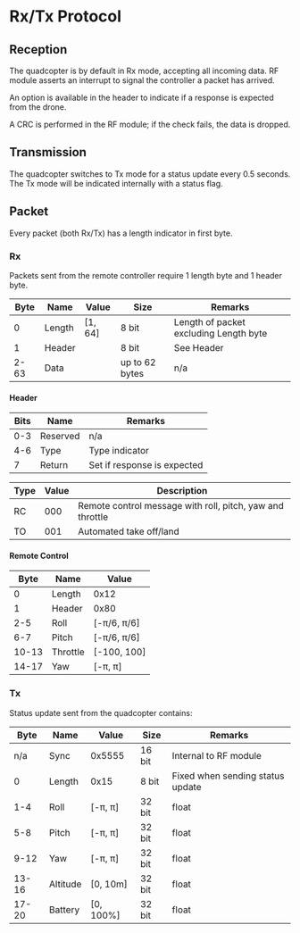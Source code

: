 # Rx/Tx Protocol

## Reception

The quadcopter is by default in Rx mode, accepting all incoming data.
RF module asserts an interrupt to signal the controller a packet has arrived.

An option is available in the header to indicate if a response is expected from the
drone.

A CRC is performed in the RF module; if the check fails, the data is dropped.

## Transmission

The quadcopter switches to Tx mode for a status update every 0.5 seconds.
The Tx mode will be indicated internally with a status flag.

## Packet

Every packet (both Rx/Tx) has a length indicator in first byte.

### Rx

Packets sent from the remote controller require 1 length byte and 1 header byte.

| Byte | Name   | Value   | Size           | Remarks                                |
| ---  | ---    | ---     | ---            | ---                                    |
| 0    | Length | [1, 64] | 8 bit          | Length of packet excluding Length byte |
| 1    | Header |         | 8 bit          | See Header                             |
| 2-63 | Data   |         | up to 62 bytes | n/a                                    |

#### Header

| Bits | Name     | Remarks                     |
| ---  | ---      | ---                         |
| 0-3  | Reserved | n/a                         |
| 4-6  | Type     | Type indicator              |
| 7    | Return   | Set if response is expected |

| Type | Value | Description                                               |
| ---  | ---   | ---                                                       |
| RC   | 000   | Remote control message with roll, pitch, yaw and throttle |
| TO   | 001   | Automated take off/land                                   |

#### Remote Control

| Byte  | Name     | Value       |
| ---   | ----     | ---         |
| 0     | Length   | 0x12        |
| 1     | Header   | 0x80        |
| 2-5   | Roll     | [-π/6, π/6] |
| 6-7   | Pitch    | [-π/6, π/6] |
| 10-13 | Throttle | [-100, 100] |
| 14-17 | Yaw      | [-π, π]     |

### Tx

Status update sent from the quadcopter contains:

| Byte  | Name     | Value     | Size   | Remarks                          |
| ---   | ---      | ---       | ---    | ---                              |
| n/a   | Sync     | 0x5555    | 16 bit | Internal to RF module            |
| 0     | Length   | 0x15      | 8 bit  | Fixed when sending status update |
| 1-4   | Roll     | [-π, π]   | 32 bit | float                            |
| 5-8   | Pitch    | [-π, π]   | 32 bit | float                            |
| 9-12  | Yaw      | [-π, π]   | 32 bit | float                            |
| 13-16 | Altitude | [0, 10m]  | 32 bit | float                            |
| 17-20 | Battery  | [0, 100%] | 32 bit | float                            |

